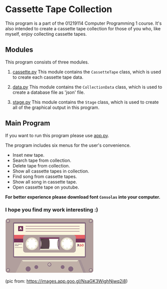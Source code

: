 # Cassette Tape Collection

This program is a part of the 01219114 Computer Programming 1 course. It's also
intended to create a cassette tape collection for those of you who, like
myself, enjoy collecting cassette tapes.

## Modules

This program consists of three modules.

1. [cassette.py](cassette.py)
   This module contains the `CassetteTape` class, which is used to create each
   cassette tape data.

2. [data.py](data.py)
   This module contains the `CollectionData` class, which is used to create a
   database file as 'json' file.

3. [stage.py](stage.py)
   This module contains the `Stage` class, which is used to create all of the
   graphical output in this program.

## Main Program

If you want to run this program please use [app.py](app.py).

The program includes six menus for the user's convenience.

* Inset new tape.
* Search tape from collection.
* Delete tape from collection.
* Show all cassette tapes in collection.
* Find song from cassette tapes.
* Show all song in cassette tape.
* Open cassette tape on youtube.

**For better experience please download font `Consolas` into your computer.**

### I hope you find my work interesting :)

![screen](tape.gif)

(pic from: https://images.app.goo.gl/NsaGK3WighNjwq2i8)
